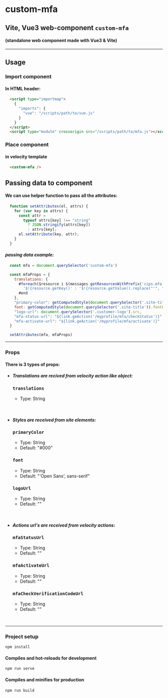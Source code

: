 # custom-mfa

## Vite, Vue3 web-component `custom-mfa`
#### (standalone web component made with Vue3 & Vite)

<hr>

## Usage
### Import component
#### In HTML header:
```html
  <script type="importmap">
    {
      "imports": {
        "vue": "/scripts/path/to/vue.js"
      }
    }
  </script>
  <script type="module" crossorigin src="/scripts/path/to/mfa.js"></script>

```

### Place component
#### in velocity template
```html
  <custom-mfa />
```
## Passing data to component
#### We can use helper function to pass all the attributes:
```js
  function setAttributes(el, attrs) {
    for (var key in attrs) {
      const attr =
        typeof attrs[key] !== "string"
          ? JSON.stringify(attrs[key])
          : attrs[key];
      el.setAttribute(key, attr);
    }
  }
```
#### *passing data example:*
```js
  const mfa = document.querySelector('custom-mfa')

  const mfaProps = {
    translations: {
      #foreach($resource i $(messages.getResourcesWithPrefix('cips.mfa')))
        '$!{resource.getKey()' : '$!{resource.getValue().replace("'", "")}',
      #end
    },
    "primary-color": getComputedStyle(document.querySelector('.site-title')).color,
    font: getComputedStyle(document.querySelector('.site-title')).fontFamily,
    "logo-url": document.querySelector('.customer-logo').src,
    "mfa-status-url": "${link.geAction('/myprofile/mfa/checkStatus')}",
    "mfa-activate-url": "${link.geAction('/myprofile/mfa/activate')}"
  }

  setAttributes(mfa, mfaProps)
```
<hr>


### Props
####   There is 3 types of props:

- ##### ***Translations are recived from velocity action like object:***
    ### **`translations`**
    - Type: String

<br/>

- ##### ***Styles are received from site elements:***
    ### **`primaryColor`**
    - Type: String
    - Default: "#000"

    ### **`font`**
    - Type: String
    - Default: "'Open Sans', sans-serif"

    ### **`logoUrl`**
    - Type: String
    - Default: ""

<br/>

- ##### ***Actions url's are received from velocity actions:***
    ### **`mfaStatusUrl`**
    - Type: String
    - Default: ""

    ### **`mfaActivateUrl`**
    - Type: String
    - Default: ""

    ### **`mfaCheckVerificationCodeUrl`**
    - Type: String
    - Default: ""

<br/>
<hr>

### Project setup
```
npm install
```

#### Compiles and hot-reloads for development
```
npm run serve
```

#### Compiles and minifies for production
```
npm run build
```

